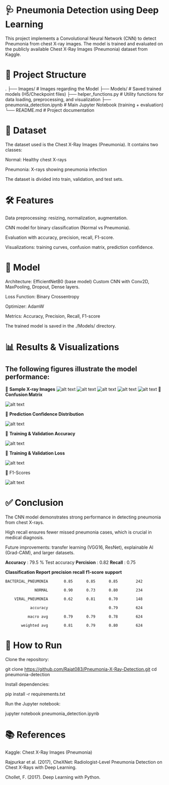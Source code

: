 # 🩺 Pneumonia Detection using Deep Learning

This project implements a Convolutional Neural Network (CNN) to detect Pneumonia from chest X-ray images. The model is trained and evaluated on the publicly available Chest X-Ray Images (Pneumonia) dataset from Kaggle.

# 📌 Project Structure
.
├── Images/                     # Images regarding the Model
├── Models/                     # Saved trained models (H5/Checkpoint files)
├── helper_functions.py         # Utility functions for data loading, preprocessing, and visualization
├── pneumonia_detection.ipynb   # Main Jupyter Notebook (training + evaluation)
└── README.md                   # Project documentation

# 
# 📂 Dataset

The dataset used is the Chest X-Ray Images (Pneumonia). It contains two classes:

Normal: Healthy chest X-rays

Pneumonia: X-rays showing pneumonia infection

The dataset is divided into train, validation, and test sets.

# 🛠️ Features

Data preprocessing: resizing, normalization, augmentation.

CNN model for binary classification (Normal vs Pneumonia).

Evaluation with accuracy, precision, recall, F1-score.

Visualizations: training curves, confusion matrix, prediction confidence.

# 🧠 Model

Architecture: EfficientNetB0 (base model) Custom CNN with Conv2D, MaxPooling, Dropout, Dense layers.

Loss Function: Binary Crossentropy

Optimizer: AdamW

Metrics: Accuracy, Precision, Recall, F1-score

The trained model is saved in the ./Models/ directory.

# 📊 Results & Visualizations

## The following figures illustrate the model performance:

🔹 **Sample X-ray Images**
![alt text](<Images/Screenshot from 2025-08-19 19-43-25.png>)
![alt text](<Images/Screenshot from 2025-08-19 19-43-36.png>)
![alt text](<Images/Screenshot from 2025-08-19 19-43-43.png>)
![alt text](<Images/Screenshot from 2025-08-19 19-43-48.png>)
![alt text](<Images/Screenshot from 2025-08-19 19-43-48.png>)
🔹 **Confusion Matrix**

![alt text](<Images/Screenshot from 2025-08-19 19-41-45.png>)

🔹 **Prediction Confidence Distribution**

![alt text](<Images/Screenshot from 2025-08-19 19-42-16.png>)

🔹 **Training & Validation Accuracy**

![alt text](<Images/Screenshot from 2025-08-19 19-49-26.png>)

🔹 **Training & Validation Loss**

![alt text](<Images/Screenshot from 2025-08-19 19-42-53.png>)

🔹 F1-Scores

![alt text](<Images/Screenshot from 2025-08-19 19-42-02.png>)

# ✅ Conclusion

The CNN model demonstrates strong performance in detecting pneumonia from chest X-rays.

High recall ensures fewer missed pneumonia cases, which is crucial in medical diagnosis.

Future improvements: transfer learning (VGG16, ResNet), explainable AI (Grad-CAM), and larger datasets.

**Accuracy** : 79.5 %  Test accuracy
**Percision** : 0.82
**Recall** : 0.75

**Classification Report**    **precision**    **recall**  **f1-score**   **support**

    BACTERIAL_PNEUMONIA       0.85      0.85      0.85        242

                 NORMAL       0.90      0.73      0.80        234

        VIRAL_PNEUMONIA       0.62      0.81      0.70        148

               accuracy                           0.79        624

              macro avg       0.79      0.79      0.78        624

           weighted avg       0.81      0.79      0.80        624



# 🚀 How to Run

Clone the repository:

git clone https://github.com/Rajat083/Pneumonia-X-Ray-Detection.git
cd pneumonia-detection

Install dependencies:

pip install -r requirements.txt

Run the Jupyter notebook:

jupyter notebook pneumonia_detection.ipynb
# 📚 References

Kaggle: Chest X-Ray Images (Pneumonia)

Rajpurkar et al. (2017), CheXNet: Radiologist-Level Pneumonia Detection on Chest X-Rays with Deep Learning.

Chollet, F. (2017). Deep Learning with Python.